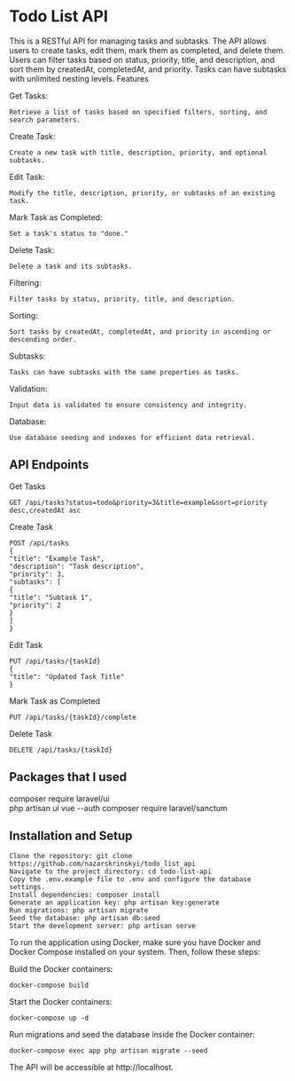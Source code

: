 # Todo List API

This is a RESTful API for managing tasks and subtasks. The API allows users to create tasks, edit them, mark them as completed, and delete them. Users can filter tasks based on status, priority, title, and description, and sort them by createdAt, completedAt, and priority. Tasks can have subtasks with unlimited nesting levels.
Features

Get Tasks:

    Retrieve a list of tasks based on specified filters, sorting, and search parameters.

Create Task:
    
    Create a new task with title, description, priority, and optional subtasks.

Edit Task:

    Modify the title, description, priority, or subtasks of an existing task.

Mark Task as Completed:
    
    Set a task's status to "done."

Delete Task:
    
    Delete a task and its subtasks.

Filtering:
    
    Filter tasks by status, priority, title, and description.

Sorting:

    Sort tasks by createdAt, completedAt, and priority in ascending or descending order.

Subtasks:

    Tasks can have subtasks with the same properties as tasks.
    
Validation:
    
    Input data is validated to ensure consistency and integrity.
    
Database:

    Use database seeding and indexes for efficient data retrieval.

## API Endpoints

Get Tasks

    GET /api/tasks?status=todo&priority=3&title=example&sort=priority desc,createdAt asc

Create Task

    POST /api/tasks
    {
    "title": "Example Task",
    "description": "Task description",
    "priority": 3,
    "subtasks": [
    {
    "title": "Subtask 1",
    "priority": 2
    }
    ]
    }

Edit Task

    PUT /api/tasks/{taskId}
    {
    "title": "Updated Task Title"
    }

Mark Task as Completed


    PUT /api/tasks/{taskId}/complete

Delete Task

    DELETE /api/tasks/{taskId}


## Packages that I used
composer require laravel/ui                                        
php artisan ui vue --auth
composer require laravel/sanctum


## Installation and Setup

    Clone the repository: git clone https://github.com/nazarskrinskyi/todo_list_api
    Navigate to the project directory: cd todo-list-api
    Copy the .env.example file to .env and configure the database settings.
    Install dependencies: composer install
    Generate an application key: php artisan key:generate
    Run migrations: php artisan migrate
    Seed the database: php artisan db:seed
    Start the development server: php artisan serve



To run the application using Docker, make sure you have Docker and Docker Compose installed on your system. Then, follow these steps:

Build the Docker containers:
    
    docker-compose build
    
Start the Docker containers:

    docker-compose up -d

Run migrations and seed the database inside the Docker container: 

    docker-compose exec app php artisan migrate --seed

The API will be accessible at http://localhost.